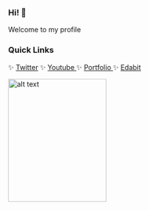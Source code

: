 ### Hi! 👋
Welcome to my profile

### Quick Links

✨ <a href="https://twitter.com/mariamantar_">Twitter</a>
✨ <a href="https://www.youtube.com/channel/UC4luHbFfHOuMCcQM4TKZNTw"> Youtube <a/>
✨ <a href="https://mariamantar.netlify.app/"> Portfolio </a>
✨ <a href="https://edabit.com/user/9Pwa4FHThWGYaLrcW"> Edabit </a>

<img src="https://user-images.githubusercontent.com/37126943/87268672-5ab13b80-c50e-11ea-80cf-a303ade7b40b.jpg" alt="alt text" width="200" height="250">

<!--
**mariamantar/mariamantar** is a ✨ _special_ ✨ repository because its `README.md` (this file) appears on your GitHub profile.

Here are some ideas to get you started:

- 🔭 I’m currently working on ...
- 🌱 I’m currently learning ...
- 👯 I’m looking to collaborate on ...
- 🤔 I’m looking for help with ...
- 💬 Ask me about ...
- 📫 How to reach me: ...
- 😄 Pronouns: ...
- ⚡ Fun fact: ...
-->
